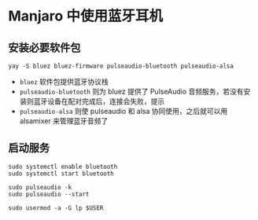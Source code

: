 # Manjaro 中使用蓝牙耳机

## 安装必要软件包

```
yay -S bluez bluez-firmware pulseaudio-bluetooth pulseaudio-alsa
```

- `bluez` 软件包提供蓝牙协议栈
- `pulseaudio-bluetooth` 则为 bluez 提供了 PulseAudio 音频服务，若没有安装则蓝牙设备在配对完成后，连接会失败，提示
- `pulseaudio-alsa` 则使 pulseaudio 和 alsa 协同使用，之后就可以用 alsamixer 来管理蓝牙音频了

## 启动服务

```
sudo systemctl enable bluetooth
sudo systemctl start bluetooth

sudo pulseaudio -k
sudo pulseaudio --start

sudo usermod -a -G lp $USER
```
